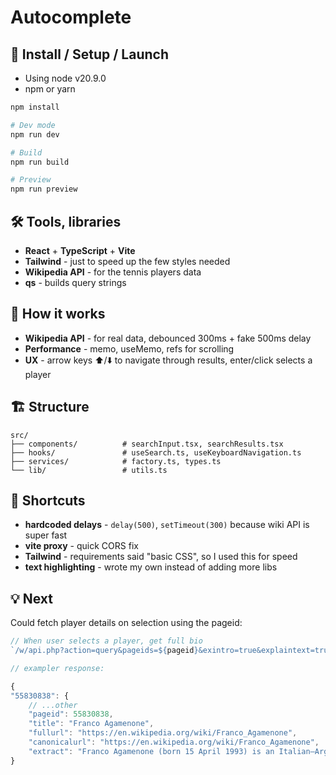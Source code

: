 # Autocomplete

## 🚀 Install / Setup / Launch

- Using node v20.9.0 
- npm or yarn

```bash
npm install

# Dev mode
npm run dev

# Build
npm run build

# Preview
npm run preview
```

## 🛠️ Tools, libraries

- **React** + **TypeScript** + **Vite**
- **Tailwind** - just to speed up the few styles needed
- **Wikipedia API** - for the tennis players data
- **qs** - builds query strings

## 🧱 How it works
- **Wikipedia API** - for real data, debounced 300ms + fake 500ms delay 
- **Performance** - memo, useMemo, refs for scrolling
- **UX** - arrow keys ⬆/⬇️ to navigate through results, enter/click selects a player

## 🏗️ Structure

```
src/
├── components/          # searchInput.tsx, searchResults.tsx
├── hooks/               # useSearch.ts, useKeyboardNavigation.ts  
├── services/            # factory.ts, types.ts
└── lib/                 # utils.ts
```


## 🎯 Shortcuts

- **hardcoded delays** - `delay(500)`, `setTimeout(300)` because wiki API is super fast
- **vite proxy** - quick CORS fix
- **Tailwind** - requirements said "basic CSS", so I used this for speed
- **text highlighting** - wrote my own instead of adding more libs

## 💡 Next

Could fetch player details on selection using the pageid:
```js
// When user selects a player, get full bio
`/w/api.php?action=query&pageids=${pageid}&exintro=true&explaintext=true&prop=extracts`

// exampler response:

{
"55830838": {
    // ...other
    "pageid": 55830838,
    "title": "Franco Agamenone",
    "fullurl": "https://en.wikipedia.org/wiki/Franco_Agamenone",
    "canonicalurl": "https://en.wikipedia.org/wiki/Franco_Agamenone",
    "extract": "Franco Agamenone (born 15 April 1993) is an Italian–Argentine tennis player..."
}

```